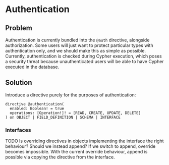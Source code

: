 # Authentication

## Problem

Authentication is currently bundled into the `@auth` directive, alongside authorization. Some users will just want to protect particular types with authentication only, and we should make this as simple as possible. Currently, authentication is checked during Cypher execution, which poses a security threat because unauthenticated users will be able to have Cypher executed in the database.

## Solution

Introduce a directive purely for the purposes of authentication:

```gql
directive @authentication(
  enabled: Boolean! = true
  operations: [Operation!]! = [READ, CREATE, UPDATE, DELETE]
) on OBJECT | FIELD_DEFINITION | SCHEMA | INTERFACE
```

### Interfaces

TODO Is overriding directives in objects implementing the interface the right behaviour? Should we instead append? If we switch to append, override becomes impossible. With the current override behaviour, append is possible via copying the directive from the interface.
